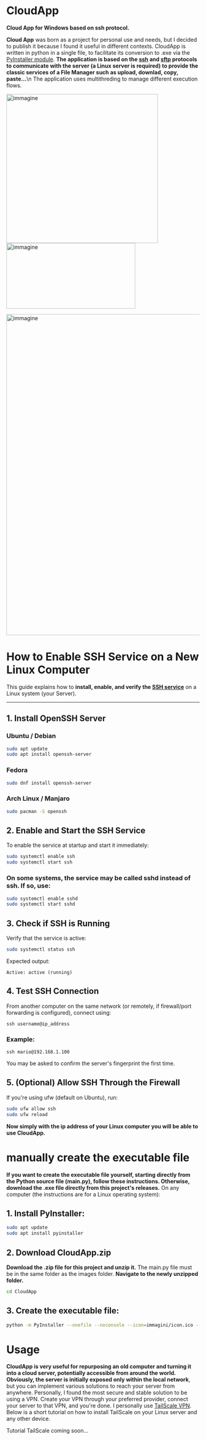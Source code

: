 # CloudApp
**Cloud App for Windows based on ssh protocol.**

**Cloud App** was born as a project for personal use and needs, but I decided to publish it because I found it useful in different contexts.
CloudApp is written in python in a single file, to facilitate its conversion to .exe via the [PyInstaller module](https://pyinstaller.org/en/stable/installation.html).
**The application is based on the [ssh](https://www.ssh.com/academy/ssh/protocol) and [sftp](https://www.ssh.com/academy/ssh/sftp-ssh-file-transfer-protocol) protocols to communicate with the server (a Linux server is required) to provide the classic services of a File Manager such as upload, downlad, copy, paste...**\n
The application uses multithreding to manage different execution flows.







<img width="395" height="388" alt="immagine" src="https://github.com/user-attachments/assets/d850251d-3d64-448a-9ee1-c04cae08f5dc" /> <img width="336" height="171" alt="immagine" src="https://github.com/user-attachments/assets/1645439c-4a18-4def-ba29-2c627711a338" />

<img width="996" height="836" alt="immagine" src="https://github.com/user-attachments/assets/0e681f9f-4f88-4de8-a784-e132d125b261" />









# How to Enable SSH Service on a New Linux Computer

This guide explains how to **install, enable, and verify the [SSH service](https://documentation.ubuntu.com/server/how-to/security/openssh-server/index.html)** on a Linux system (your Server).

---

## 1. Install OpenSSH Server

### Ubuntu / Debian
```bash
sudo apt update
sudo apt install openssh-server
```

### Fedora
```bash
sudo dnf install openssh-server
```

### Arch Linux / Manjaro
```bash
sudo pacman -S openssh
```

## 2. Enable and Start the SSH Service
To enable the service at startup and start it immediately:
```bash
sudo systemctl enable ssh
sudo systemctl start ssh
```

### On some systems, the service may be called sshd instead of ssh. If so, use:
```bash
sudo systemctl enable sshd
sudo systemctl start sshd
```

## 3. Check if SSH is Running
Verify that the service is active:

```bash
sudo systemctl status ssh
```
Expected output:
```
Active: active (running)
```

## 4. Test SSH Connection
From another computer on the same network (or remotely, if firewall/port forwarding is configured), connect using:
```
ssh username@ip_address
```

### Example:
```
ssh mario@192.168.1.100
```
You may be asked to confirm the server's fingerprint the first time.

## 5. (Optional) Allow SSH Through the Firewall

If you're using ufw (default on Ubuntu), run:
```bash
sudo ufw allow ssh
sudo ufw reload
```

**Now simply with the ip address of your Linux computer you will be able to use CloudApp.**



# manually create the executable file
**If you want to create the executable file yourself, starting directly from the Python source file (main.py), follow these instructions.
Otherwise, download the .exe file directly from this project's releases.**
On any computer (the instructions are for a Linux operating system):


## 1. Install PyInstaller:
```bash
sudo apt update
sudo apt install pyinstaller
```

## 2. Download CloudApp.zip
**Download the .zip file for this project and unzip it.**
The main.py file must be in the same folder as the images folder.
**Navigate to the newly unzipped folder.**
```bash
cd CloudApp
```


## 3. Create the executable file:
```bash
python -m PyInstaller --onefile --noconsole --icon=immagini/icon.ico --add-data "immagini/icon_audio.png;immagini" --add-data "immagini/icon_file.png;immagini" --add-data "immagini/icon_folder.png;immagini" --add-data "immagini/icon_image.png;immagini" --add-data "immagini/icon_unknow.png;immagini" --add-data "immagini/icon_video.png;immagini" CloudApp.py
```




# Usage
**CloudApp is very useful for repurposing an old computer and turning it into a cloud server, potentially accessible from around the world.**
**Obviously, the server is initially exposed only within the local network**, but you can implement various solutions to reach your server from anywhere.
Personally, I found the most secure and stable solution to be using a VPN.
Create your VPN through your preferred provider, connect your server to that VPN, and you're done.
I personally use [TailScale VPN](https://tailscale.com/). Below is a short tutorial on how to install TailScale on your Linux server and any other device.

Tutorial TailScale coming soon...
